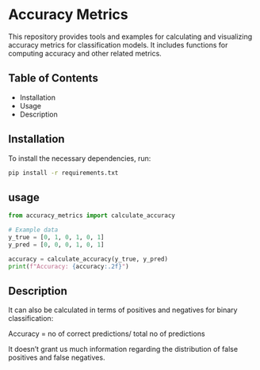 # Accuracy Metrics

This repository provides tools and examples for calculating and visualizing accuracy metrics for classification models. It includes functions for computing accuracy and other related metrics.

## Table of Contents

- Installation
- Usage
- Description

## Installation

To install the necessary dependencies, run:

```bash
pip install -r requirements.txt
```

## usage

```python 
from accuracy_metrics import calculate_accuracy

# Example data
y_true = [0, 1, 0, 1, 0, 1]
y_pred = [0, 0, 0, 1, 0, 1]

accuracy = calculate_accuracy(y_true, y_pred)
print(f"Accuracy: {accuracy:.2f}")
```

## Description

It can also be calculated in terms of positives and negatives for binary classification:

  Accuracy = no of correct predictions/ total no of predictions

It doesn’t grant us much information regarding the distribution of false positives and false negatives.
